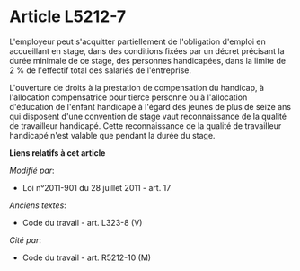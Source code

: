 # Article L5212-7

L'employeur peut s'acquitter partiellement de l'obligation d'emploi en accueillant en stage, dans des conditions fixées par
un décret précisant la durée minimale de ce stage, des personnes handicapées, dans la limite de 2 % de l'effectif total des
salariés de l'entreprise.

L'ouverture de droits à la prestation de compensation du handicap, à l'allocation compensatrice pour tierce personne ou à
l'allocation d'éducation de l'enfant handicapé à l'égard des jeunes de plus de seize ans qui disposent d'une convention de
stage vaut reconnaissance de la qualité de travailleur handicapé. Cette reconnaissance de la qualité de travailleur handicapé
n'est valable que pendant la durée du stage.

**Liens relatifs à cet article**

_Modifié par_:

  - Loi n°2011-901 du 28 juillet 2011 - art. 17

_Anciens textes_:

  - Code du travail - art. L323-8 (V)

_Cité par_:

  - Code du travail - art. R5212-10 (M)
